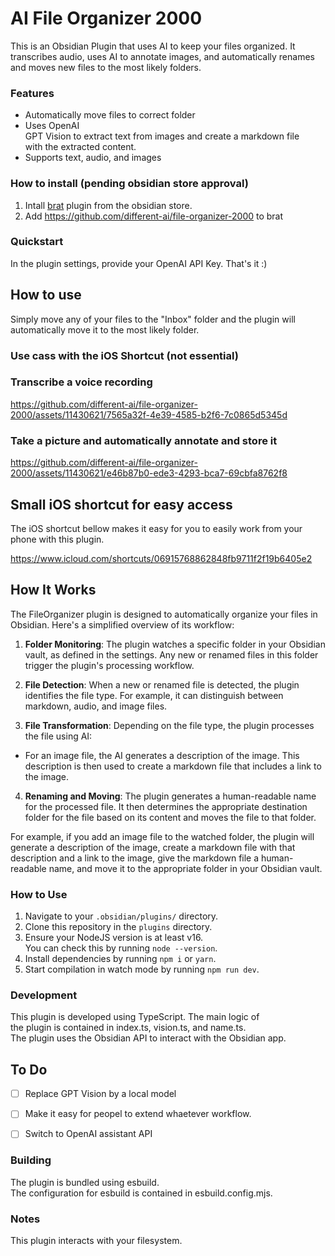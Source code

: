 # AI File Organizer 2000

  
This is an Obsidian Plugin that uses AI to keep your files organized. It transcribes audio, uses AI to annotate images, and automatically renames and moves new files to the most likely folders.



### Features

  
- Automatically move files to correct folder
- Uses OpenAI GPT Vision to extract text from images and create a markdown file with the extracted content.  
- Supports text, audio, and images

### How to install (pending obsidian store approval)
 
1. Intall [brat](obsidian://show-plugin?id=obsidian42-brat) plugin from the obsidian store.
2. Add https://github.com/different-ai/file-organizer-2000 to brat

### Quickstart
In the plugin settings, provide your OpenAI API Key. That's it :)

## How to use

Simply move any of your files to the "Inbox" folder and the plugin will automatically move it to the most likely folder.



### Use cass with the iOS Shortcut (not essential)


### Transcribe a voice recording

https://github.com/different-ai/file-organizer-2000/assets/11430621/7565a32f-4e39-4585-b2f6-7c0865d5345d


### Take a picture and automatically annotate and store it

https://github.com/different-ai/file-organizer-2000/assets/11430621/e46b87b0-ede3-4293-bca7-69cbfa8762f8



## Small iOS shortcut for easy access
The iOS shortcut bellow makes it easy for you to easily work from your phone with this plugin.

https://www.icloud.com/shortcuts/06915768862848fb9711f2f19b6405e2

## How It Works

The FileOrganizer plugin is designed to automatically organize your files in Obsidian. Here's a simplified overview of its workflow:

1. **Folder Monitoring**: The plugin watches a specific folder in your Obsidian vault, as defined in the settings. Any new or renamed files in this folder trigger the plugin's processing workflow.

2. **File Detection**: When a new or renamed file is detected, the plugin identifies the file type. For example, it can distinguish between markdown, audio, and image files.

3. **File Transformation**: Depending on the file type, the plugin processes the file using AI:

- For an image file, the AI generates a description of the image. This description is then used to create a markdown file that includes a link to the image.

4. **Renaming and Moving**: The plugin generates a human-readable name for the processed file. It then determines the appropriate destination folder for the file based on its content and moves the file to that folder.

For example, if you add an image file to the watched folder, the plugin will generate a description of the image, create a markdown file with that description and a link to the image, give the markdown file a human-readable name, and move it to the appropriate folder in your Obsidian vault.
### How to Use

1. Navigate to your `.obsidian/plugins/` directory.
2. Clone this repository in the `plugins` directory.
3. Ensure your NodeJS version is at least v16. You can check this by running `node --version`.
4. Install dependencies by running `npm i` or `yarn`.
5. Start compilation in watch mode by running `npm run dev`.

### Development

  
This plugin is developed using TypeScript. The main logic of the plugin is contained in index.ts, vision.ts, and name.ts. The plugin uses the Obsidian API to interact with the Obsidian app.  

## To Do

- [ ] Replace GPT Vision by a local model
- [ ] Make it easy for peopel to extend whaetever workflow.
- [ ] Switch to OpenAI assistant API


### Building

  
The plugin is bundled using esbuild. The configuration for esbuild is contained in esbuild.config.mjs.


### Notes

This plugin interacts with your filesystem.
